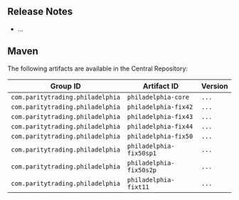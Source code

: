 ## Release Notes

- ...

## Maven

The following artifacts are available in the Central Repository:

Group ID                         | Artifact ID             | Version
---------------------------------|-------------------------|--------
`com.paritytrading.philadelphia` | `philadelphia-core`     | `...`
`com.paritytrading.philadelphia` | `philadelphia-fix42`    | `...`
`com.paritytrading.philadelphia` | `philadelphia-fix43`    | `...`
`com.paritytrading.philadelphia` | `philadelphia-fix44`    | `...`
`com.paritytrading.philadelphia` | `philadelphia-fix50`    | `...`
`com.paritytrading.philadelphia` | `philadelphia-fix50sp1` | `...`
`com.paritytrading.philadelphia` | `philadelphia-fix50s2p` | `...`
`com.paritytrading.philadelphia` | `philadelphia-fixt11`   | `...`
